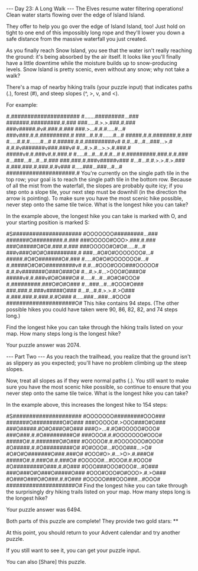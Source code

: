 --- Day 23: A Long Walk ---
The Elves resume water filtering operations! Clean water starts flowing over the edge of Island Island.

They offer to help you go over the edge of Island Island, too! Just hold on tight to one end of this impossibly long rope and they'll lower you down a safe distance from the massive waterfall you just created.

As you finally reach Snow Island, you see that the water isn't really reaching the ground: it's being absorbed by the air itself. It looks like you'll finally have a little downtime while the moisture builds up to snow-producing levels. Snow Island is pretty scenic, even without any snow; why not take a walk?

There's a map of nearby hiking trails (your puzzle input) that indicates paths (.), forest (#), and steep slopes (^, >, v, and <).

For example:

#.#####################
#.......#########...###
#######.#########.#.###
###.....#.>.>.###.#.###
###v#####.#v#.###.#.###
###.>...#.#.#.....#...#
###v###.#.#.#########.#
###...#.#.#.......#...#
#####.#.#.#######.#.###
#.....#.#.#.......#...#
#.#####.#.#.#########v#
#.#...#...#...###...>.#
#.#.#v#######v###.###v#
#...#.>.#...>.>.#.###.#
#####v#.#.###v#.#.###.#
#.....#...#...#.#.#...#
#.#########.###.#.#.###
#...###...#...#...#.###
###.###.#.###v#####v###
#...#...#.#.>.>.#.>.###
#.###.###.#.###.#.#v###
#.....###...###...#...#
#####################.#
You're currently on the single path tile in the top row; your goal is to reach the single path tile in the bottom row. Because of all the mist from the waterfall, the slopes are probably quite icy; if you step onto a slope tile, your next step must be downhill (in the direction the arrow is pointing). To make sure you have the most scenic hike possible, never step onto the same tile twice. What is the longest hike you can take?

In the example above, the longest hike you can take is marked with O, and your starting position is marked S:

#S#####################
#OOOOOOO#########...###
#######O#########.#.###
###OOOOO#OOO>.###.#.###
###O#####O#O#.###.#.###
###OOOOO#O#O#.....#...#
###v###O#O#O#########.#
###...#O#O#OOOOOOO#...#
#####.#O#O#######O#.###
#.....#O#O#OOOOOOO#...#
#.#####O#O#O#########v#
#.#...#OOO#OOO###OOOOO#
#.#.#v#######O###O###O#
#...#.>.#...>OOO#O###O#
#####v#.#.###v#O#O###O#
#.....#...#...#O#O#OOO#
#.#########.###O#O#O###
#...###...#...#OOO#O###
###.###.#.###v#####O###
#...#...#.#.>.>.#.>O###
#.###.###.#.###.#.#O###
#.....###...###...#OOO#
#####################O#
This hike contains 94 steps. (The other possible hikes you could have taken were 90, 86, 82, 82, and 74 steps long.)

Find the longest hike you can take through the hiking trails listed on your map. How many steps long is the longest hike?

Your puzzle answer was 2074.

--- Part Two ---
As you reach the trailhead, you realize that the ground isn't as slippery as you expected; you'll have no problem climbing up the steep slopes.

Now, treat all slopes as if they were normal paths (.). You still want to make sure you have the most scenic hike possible, so continue to ensure that you never step onto the same tile twice. What is the longest hike you can take?

In the example above, this increases the longest hike to 154 steps:

#S#####################
#OOOOOOO#########OOO###
#######O#########O#O###
###OOOOO#.>OOO###O#O###
###O#####.#O#O###O#O###
###O>...#.#O#OOOOO#OOO#
###O###.#.#O#########O#
###OOO#.#.#OOOOOOO#OOO#
#####O#.#.#######O#O###
#OOOOO#.#.#OOOOOOO#OOO#
#O#####.#.#O#########O#
#O#OOO#...#OOO###...>O#
#O#O#O#######O###.###O#
#OOO#O>.#...>O>.#.###O#
#####O#.#.###O#.#.###O#
#OOOOO#...#OOO#.#.#OOO#
#O#########O###.#.#O###
#OOO###OOO#OOO#...#O###
###O###O#O###O#####O###
#OOO#OOO#O#OOO>.#.>O###
#O###O###O#O###.#.#O###
#OOOOO###OOO###...#OOO#
#####################O#
Find the longest hike you can take through the surprisingly dry hiking trails listed on your map. How many steps long is the longest hike?

Your puzzle answer was 6494.

Both parts of this puzzle are complete! They provide two gold stars: **

At this point, you should return to your Advent calendar and try another puzzle.

If you still want to see it, you can get your puzzle input.

You can also [Share] this puzzle.